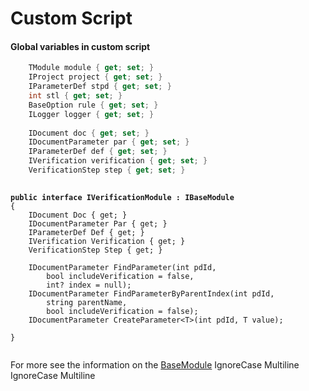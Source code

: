 # Custom Script



#### Global variables in custom script

```csharp
    TModule module { get; set; }
    IProject project { get; set; }
    IParameterDef stpd { get; set; }
    int stl { get; set; }
    BaseOption rule { get; set; }
    ILogger logger { get; set; }
    
    IDocument doc { get; set; }
    IDocumentParameter par { get; set; }
    IParameterDef def { get; set; }
    IVerification verification { get; set; }
    VerificationStep step { get; set; }
    
```

<pre class="language-csharp"><code class="lang-csharp"><strong>public interface IVerificationModule : IBaseModule
</strong>{
    IDocument Doc { get; }
    IDocumentParameter Par { get; }
    IParameterDef Def { get; }
    IVerification Verification { get; }
    VerificationStep Step { get; }
 
    IDocumentParameter FindParameter(int pdId,
        bool includeVerification = false,
        int? index = null);
    IDocumentParameter FindParameterByParentIndex(int pdId,
        string parentName,
        bool includeVerification = false);
    IDocumentParameter CreateParameter&#x3C;T>(int pdId, T value);
 
}
 </code></pre>

For more see the information on the [BaseModule](../../../custom-service-code/basemodule/index.md)
 IgnoreCase Multiline IgnoreCase Multiline

